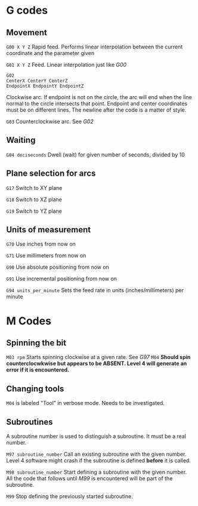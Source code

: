 # G codes
## Movement
`G00 X Y Z` Rapid feed. Performs linear interpolation between the current coordinate and the parameter given

`G01 X Y Z` Feed. Linear interpolation just like *G00*

```
G02
CenterX CenterY CenterZ
EndpointX EndpointY EndpointZ
``` 
Clockwise arc.
If endpoint is not on the circle, the arc will end when the line normal to the circle intersects that point. Endpoint and center coordinates must be on different lines. The newline after the code is a matter of style.

`G03` Counterclockwise arc. See *G02*

## Waiting

`G04 deciseconds` Dwell (wait) for given number of seconds, divided by 10

## Plane selection for arcs

`G17` Switch to XY plane

`G18` Switch to XZ plane

`G19` Switch to YZ plane

## Units of measurement

`G70` Use inches from now on

`G71` Use millimeters from now on

`G90` Use absolute positioning from now on

`G91` Use incremental positioning from now on

`G94 units_per_minute` Sets the feed rate in units (inches/millimeters) per minute 

# M Codes
## Spinning the bit
`M03 rpm` Starts spinning clockwise at a given rate. See *G97*
`M04` **Should spin counterclocwkwise but appears to be ABSENT. Level 4 will generate an error if it is encountered.**

## Changing tools
`M04` is labeled "Tool" in verbose mode. Needs to be investigated.

## Subroutines 
A subroutine number is used to distinguish a subroutine. It must be a real number.

`M97 subroutine_number` Call an existing subroutine with the given number. Level 4 software might crash if the subroutine is defined **before** it is called. 

`M98 subroutine_number` Start defining a subroutine with the given number. All the code that follows until *M99* is encountered will be part of the subroutine.

`M99` Stop defining the previously started subroutine.

